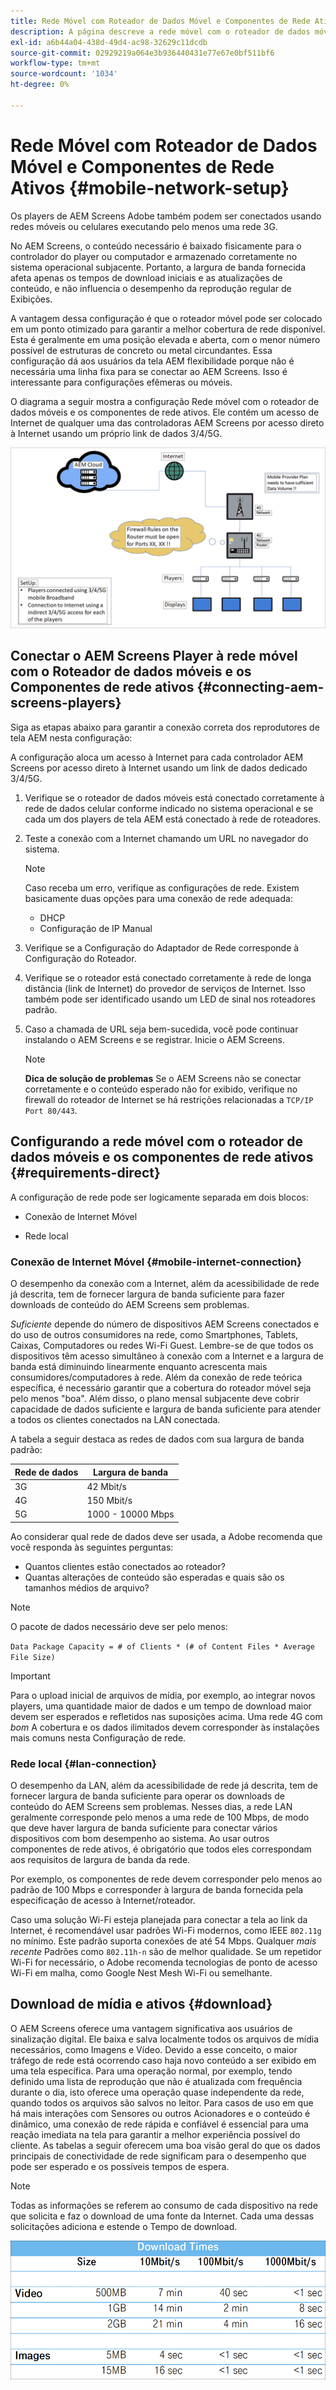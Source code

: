 ```yaml
---
title: Rede Móvel com Roteador de Dados Móvel e Componentes de Rede Ativos
description: A página descreve a rede móvel com o roteador de dados móveis e os componentes de rede ativos
exl-id: a6b44a04-438d-49d4-ac98-32629c11dcdb
source-git-commit: 02929219a064e3b936440431e77e67e0bf511bf6
workflow-type: tm+mt
source-wordcount: '1034'
ht-degree: 0%

---
```


# Rede Móvel com Roteador de Dados Móvel e Componentes de Rede Ativos {#mobile-network-setup}

Os players de AEM Screens Adobe também podem ser conectados usando redes móveis ou celulares executando pelo menos uma rede 3G.

No AEM Screens, o conteúdo necessário é baixado fisicamente para o controlador do player ou computador e armazenado corretamente no sistema operacional subjacente. Portanto, a largura de banda fornecida afeta apenas os tempos de download iniciais e as atualizações de conteúdo, e não influencia o desempenho da reprodução regular de Exibições.

A vantagem dessa configuração é que o roteador móvel pode ser colocado em um ponto otimizado para garantir a melhor cobertura de rede disponível. Esta é geralmente em uma posição elevada e aberta, com o menor número possível de estruturas de concreto ou metal circundantes.
Essa configuração dá aos usuários da tela AEM flexibilidade porque não é necessária uma linha fixa para se conectar ao AEM Screens. Isso é interessante para configurações efêmeras ou móveis.

O diagrama a seguir mostra a configuração Rede móvel com o roteador de dados móveis e os componentes de rede ativos. Ele contém um acesso de Internet de qualquer uma das controladoras AEM Screens por acesso direto à Internet usando um próprio link de dados 3/4/5G.

![](/help/using/assets/mobile-network-1.png)

## Conectar o AEM Screens Player à rede móvel com o Roteador de dados móveis e os Componentes de rede ativos {#connecting-aem-screens-players}

Siga as etapas abaixo para garantir a conexão correta dos reprodutores de tela AEM nesta configuração:

A configuração aloca um acesso à Internet para cada controlador AEM Screens por acesso direto à Internet usando um link de dados dedicado 3/4/5G.

1. Verifique se o roteador de dados móveis está conectado corretamente à rede de dados celular conforme indicado no sistema operacional e se cada um dos players de tela AEM está conectado à rede de roteadores.
1. Teste a conexão com a Internet chamando um URL no navegador do sistema.

   >[!NOTE]
   >Caso receba um erro, verifique as configurações de rede. Existem basicamente duas opções para uma conexão de rede adequada:
   >* DHCP
   >* Configuração de IP Manual

1. Verifique se a Configuração do Adaptador de Rede corresponde à Configuração do Roteador.

1. Verifique se o roteador está conectado corretamente à rede de longa distância (link de Internet) do provedor de serviços de Internet. Isso também pode ser identificado usando um LED de sinal nos roteadores padrão.
1. Caso a chamada de URL seja bem-sucedida, você pode continuar instalando o AEM Screens e se registrar. Inicie o AEM Screens.

   >[!NOTE]
   >**Dica de solução de problemas**
   >Se o AEM Screens não se conectar corretamente e o conteúdo esperado não for exibido, verifique no firewall do roteador de Internet se há restrições relacionadas a `TCP/IP Port 80/443`.


## Configurando a rede móvel com o roteador de dados móveis e os componentes de rede ativos {#requirements-direct}

A configuração de rede pode ser logicamente separada em dois blocos:

* Conexão de Internet Móvel

* Rede local

### Conexão de Internet Móvel {#mobile-internet-connection}

O desempenho da conexão com a Internet, além da acessibilidade de rede já descrita, tem de fornecer largura de banda suficiente para fazer downloads de conteúdo do AEM Screens sem problemas.

*Suficiente* depende do número de dispositivos AEM Screens conectados e do uso de outros consumidores na rede, como Smartphones, Tablets, Caixas, Computadores ou redes Wi-Fi Guest.
Lembre-se de que todos os dispositivos têm acesso simultâneo à conexão com a Internet e a largura de banda está diminuindo linearmente enquanto acrescenta mais consumidores/computadores à rede.
Além da conexão de rede teórica específica, é necessário garantir que a cobertura do roteador móvel seja pelo menos &quot;boa&quot;. Além disso, o plano mensal subjacente deve cobrir capacidade de dados suficiente e largura de banda suficiente para atender a todos os clientes conectados na LAN conectada.

A tabela a seguir destaca as redes de dados com sua largura de banda padrão:

| Rede de dados | Largura de banda |
|--- |--- |
| 3G | 42 Mbit/s |
| 4G | 150 Mbit/s |
| 5G | 1000 - 10000 Mbps |

Ao considerar qual rede de dados deve ser usada, a Adobe recomenda que você responda às seguintes perguntas:

* Quantos clientes estão conectados ao roteador?
* Quantas alterações de conteúdo são esperadas e quais são os tamanhos médios de arquivo?

>[!NOTE]
>
>O pacote de dados necessário deve ser pelo menos:
>
>`Data Package Capacity = # of Clients * (# of Content Files * Average File Size)`

>[!IMPORTANT]
>
>Para o upload inicial de arquivos de mídia, por exemplo, ao integrar novos players, uma quantidade maior de dados e um tempo de download maior devem ser esperados e refletidos nas suposições acima. Uma rede 4G com *bom* A cobertura e os dados ilimitados devem corresponder às instalações mais comuns nesta Configuração de rede.


### Rede local {#lan-connection}

O desempenho da LAN, além da acessibilidade de rede já descrita, tem de fornecer largura de banda suficiente para operar os downloads de conteúdo do AEM Screens sem problemas. Nesses dias, a rede LAN geralmente corresponde pelo menos a uma rede de 100 Mbps, de modo que deve haver largura de banda suficiente para conectar vários dispositivos com bom desempenho ao sistema. Ao usar outros componentes de rede ativos, é obrigatório que todos eles correspondam aos requisitos de largura de banda da rede.

Por exemplo, os componentes de rede devem corresponder pelo menos ao padrão de 100 Mbps e corresponder à largura de banda fornecida pela especificação de acesso à Internet/roteador.

Caso uma solução Wi-Fi esteja planejada para conectar a tela ao link da Internet, é recomendável usar padrões Wi-Fi modernos, como IEEE `802.11g` no mínimo. Este padrão suporta conexões de até 54 Mbps. Qualquer *mais recente* Padrões como `802.11h-n` são de melhor qualidade. Se um repetidor Wi-Fi for necessário, o Adobe recomenda tecnologias de ponto de acesso Wi-Fi em malha, como Google Nest Mesh Wi-Fi ou semelhante.

## Download de mídia e ativos {#download}

O AEM Screens oferece uma vantagem significativa aos usuários de sinalização digital. Ele baixa e salva localmente todos os arquivos de mídia necessários, como Imagens e Vídeo. Devido a esse conceito, o maior tráfego de rede está ocorrendo caso haja novo conteúdo a ser exibido em uma tela específica.
Para uma operação normal, por exemplo, tendo definido uma lista de reprodução que não é atualizada com frequência durante o dia, isto oferece uma operação quase independente da rede, quando todos os arquivos são salvos no leitor.
Para casos de uso em que há mais interações com Sensores ou outros Acionadores e o conteúdo é dinâmico, uma conexão de rede rápida e confiável é essencial para uma reação imediata na tela para garantir a melhor experiência possível do cliente.
As tabelas a seguir oferecem uma boa visão geral do que os dados principais de conectividade de rede significam para o desempenho que pode ser esperado e os possíveis tempos de espera.

>[!NOTE]
>
>Todas as informações se referem ao consumo de cada dispositivo na rede que solicita e faz o download de uma fonte da Internet. Cada uma dessas solicitações adiciona e estende o Tempo de download.

![](/help/using/assets/mobile-router-download.png)
